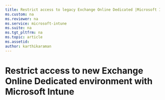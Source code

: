 ```yaml
---
title: Restrict access to legacy Exchange Online Dedicated |Microsoft Intune
ms.custom: na
ms.reviewer: na
ms.service: microsoft-intune
ms.suite: na
ms.tgt_pltfrm: na
ms.topic: article
ms.assetid: 
author: karthikaraman
---
```

# Restrict access to new Exchange Online Dedicated environment with Microsoft Intune
